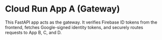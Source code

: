# Cloud Run App A (Gateway)

This FastAPI app acts as the gateway. It verifies Firebase ID tokens from the frontend, fetches Google-signed identity tokens, and securely routes requests to App B, C, and D.
